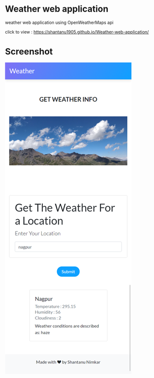 # Weather web application
 weather web application using OpenWeatherMaps api
 
 click to view : https://shantanu1905.github.io/Weather-web-application/
 
 # Screenshot
![alt text](https://github.com/shantanu1905/Weather-web-application/blob/master/Screenshot/mobileview.png)
